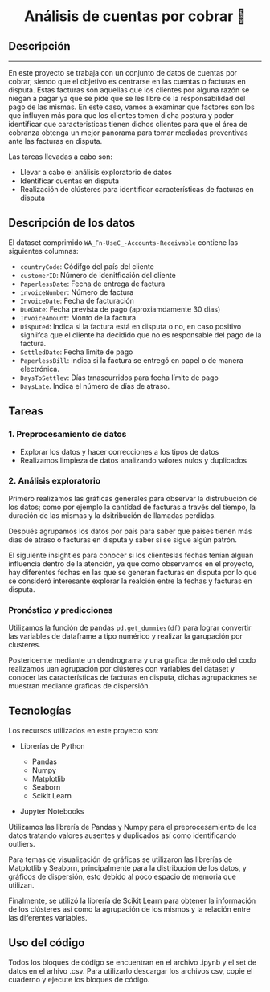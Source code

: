 <h1 align="center"> Análisis de cuentas por cobrar 📝  </h1>

## Descripción
***
En este proyecto se trabaja con un conjunto de datos de cuentas por cobrar, siendo que el objetivo es centrarse en las cuentas o facturas en disputa. Estas facturas son aquellas que los clientes por alguna razón se niegan a pagar ya que se pide que se les libre de la responsabilidad del pago de las mismas. 
En este caso, vamos a examinar que factores son los que influyen más para que los clientes tomen dicha postura y poder identificar que caracteristicas tienen dichos clientes para que el área de cobranza obtenga un mejor panorama para tomar mediadas preventivas ante las facturas en disputa. 


Las tareas llevadas a cabo son:
*	Llevar a cabo el análisis exploratorio de datos
*	Identificar cuentas en disputa
*	Realización de clústeres para identificar características de facturas en disputa


## Descripción de los datos 
El dataset comprimido `WA_Fn-UseC_-Accounts-Receivable` contiene las siguientes columnas:

- `countryCode`: Códifgo del país del cliente 	
- `customerID`: Número de idenitficaión del cliente
- `PaperlessDate`: Fecha de entrega de factura	
- `invoiceNumber`: Número de factura 	
- `InvoiceDate`: Fecha de facturación 	
- `DueDate`: Fecha prevista de pago (aproxiamdamente 30 dias)
- `InvoiceAmount`: Monto de la factura	
- `Disputed`: Indica si la factura está en disputa o no, en caso positivo signiifca que el cliente ha decidido que no es responsable del pago de la factura. 	
- `SettledDate`: Fecha límite de pago	
- `PaperlessBill`: indica si la factura se entregó en papel o de manera electrónica. 	
- `DaysToSettlev`: Días trnascurridos para fecha límite de pago
- `DaysLate`. Indica el número de días de atraso. 

## Tareas 
### 1. Preprocesamiento de datos 
* Explorar los datos y hacer correcciones a los tipos de datos
* Realizamos limpieza de datos analizando valores nulos y duplicados

### 2. Análisis exploratorio
Primero realizamos las gráficas generales para observar la distrubución de los datos;
como por ejemplo la cantidad de facturas a través del tiempo, la duración de las mismas y la dsitribución de llamadas perdidas. 

Después agrupamos los datos por país para saber que paises tienen más días de atraso o facturas en disputa y saber si se sigue algún patrón. 

El siguiente insight es para conocer si los clienteslas fechas tenían alguan influencia dentro de la atención, ya que como observamos en el proyecto, hay diferentes fechas en las que se generan facturas en disputa por lo que se consideró interesante explorar la realción entre la fechas y facturas en disputa.

### Pronóstico y predicciones 
Utilizamos la función de pandas `pd.get_dummies(df)`  para lograr convertir las variables de dataframe a tipo numérico y realizar la garupación por clusteres.

Posterioemte mediante un dendrograma y una grafica de método del codo realizamos uan agrupación por clústeres con variables del dataset y conocer las características de facturas en disputa, dichas agrupaciones se muestran mediante graficas de dispersión.



## Tecnologías
Los recursos utilizados en este proyecto son:
* Librerías de Python 
	* Pandas 
	* Numpy
	* Matplotlib
	* Seaborn
	* Scikit Learn

* Jupyter Notebooks

Utilizamos las librería de Pandas y Numpy   para el preprocesamiento de los datos tratando valores ausentes  y duplicados así como identificando outliers. 

Para temas de visualización de gráficas se utilizaron las librerías de Matplotlib y Seaborn, principalmente para la distribución de los datos, y gráficos de dispersión, esto debido al poco espacio de memoria que utilizan.


Finalmente, se utilizó la librería de Scikit Learn para obtener la información de los clústeres así como la agrupación de los mismos y la relación entre las diferentes variables. 


  ## Uso del código
  Todos los bloques de código se encuentran en el archivo .ipynb y el set de datos en el arhivo .csv. Para utilizarlo descargar los archivos csv, copie el cuaderno y ejecute los bloques de código.
